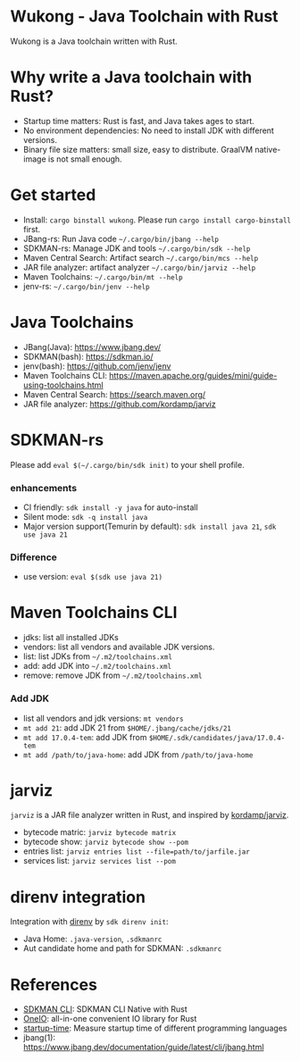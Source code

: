 Wukong - Java Toolchain with Rust
====================================
Wukong is a Java toolchain written with Rust.

# Why write a Java toolchain with Rust?

- Startup time matters: Rust is fast, and Java takes ages to start.
- No environment dependencies: No need to install JDK with different versions.
- Binary file size matters: small size, easy to distribute. GraalVM native-image is not small enough.

# Get started

- Install: `cargo binstall wukong`. Please run `cargo install cargo-binstall` first.
- JBang-rs: Run Java code `~/.cargo/bin/jbang --help`
- SDKMAN-rs: Manage JDK and tools `~/.cargo/bin/sdk --help`
- Maven Central Search: Artifact search `~/.cargo/bin/mcs --help`
- JAR file analyzer: artifact analyzer `~/.cargo/bin/jarviz --help`
- Maven Toolchains: `~/.cargo/bin/mt --help`
- jenv-rs: `~/.cargo/bin/jenv --help`

# Java Toolchains

- JBang(Java): https://www.jbang.dev/
- SDKMAN(bash): https://sdkman.io/
- jenv(bash): https://github.com/jenv/jenv
- Maven Toolchains CLI: https://maven.apache.org/guides/mini/guide-using-toolchains.html
- Maven Central Search: https://search.maven.org/
- JAR file analyzer: https://github.com/kordamp/jarviz

# SDKMAN-rs

Please add `eval $(~/.cargo/bin/sdk init)` to your shell profile.

### enhancements

* CI friendly: `sdk install -y java` for auto-install
* Silent mode: `sdk -q install java`
* Major version support(Temurin by default): `sdk install java 21`, `sdk use java 21`

### Difference

* use version: `eval $(sdk use java 21)`

# Maven Toolchains CLI

- jdks: list all installed JDKs
- vendors: list all vendors and available JDK versions.
- list: list JDKs from `~/.m2/toolchains.xml`
- add: add JDK into `~/.m2/toolchains.xml`
- remove: remove JDK from `~/.m2/toolchains.xml`

### Add JDK

- list all vendors and jdk versions: `mt vendors`
- `mt add 21`: add JDK 21 from `$HOME/.jbang/cache/jdks/21`
- `mt add 17.0.4-tem`: add JDK from `$HOME/.sdk/candidates/java/17.0.4-tem`
- `mt add /path/to/java-home`: add JDK from `/path/to/java-home`

# jarviz

`jarviz` is a JAR file analyzer written in Rust, and inspired by [kordamp/jarviz](https://github.com/kordamp/jarviz).

- bytecode matric: `jarviz bytecode matrix`
- bytecode show: `jarviz bytecode show --pom`
- entries list: `jarviz entries list --file=path/to/jarfile.jar`
- services list: `jarviz services list --pom`

# direnv integration

Integration with [direnv](https://direnv.net/) by `sdk direnv init`:

- Java Home: `.java-version`, `.sdkmanrc`
- Aut candidate home and path for SDKMAN: `.sdkmanrc`

# References

* [SDKMAN CLI](https://github.com/sdkman/sdkman-cli-native): SDKMAN CLI Native with Rust
* [OneIO](https://github.com/bgpkit/oneio): all-in-one convenient IO library for Rust
* [startup-time](https://github.com/bdrung/startup-time): Measure startup time of different programming languages
* jbang(1): https://www.jbang.dev/documentation/guide/latest/cli/jbang.html

